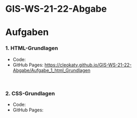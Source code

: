 # GIS-WS-21-22-Abgabe
# Aufgaben

### **1. HTML-Grundlagen**
 * Code:
 * GitHub Pages: https://cleokaty.github.io/GIS-WS-21-22-Abgabe/Aufgabe_1_html_Grundlagen
 
</br> 

### **2. CSS-Grundlagen**
  * Code:
  * GitHub Pages: 